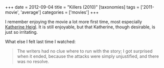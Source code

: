 +++
date = 2012-09-04
title = "Killers (2010)"
[taxonomies]
tags = ['2011-movie', 'average']
categories = ['movies']
+++

I remember enjoying the movie a lot more first time, most especially
[Katherine Heigl]. It is still enjoyable, but that Katherine, though
desirable, is just so irritating.

What else I felt last time I watched:

> The writers had no clue where to run with the story; I got surprised
> when it ended, because the attacks were simply unjustified, and there
> was no resolve.

  [Katherine Heigl]: http://en.wikipedia.org/wiki/Katherine_Heigl
